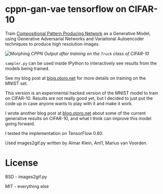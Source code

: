 # cppn-gan-vae tensorflow on CIFAR-10

Train [Compositional Pattern Producing Network](https://en.wikipedia.org/wiki/Compositional_pattern-producing_network) as a Generative Model, using Generative Adversarial Networks and Variational Autoencoder techniques to produce high resolution images.

![Morphing](https://cdn.rawgit.com/hardmaru/cppn-gan-vae-cifar-tensorflow/master/examples/truck_8_reconstr_full.gif)
*CPPN Output after training on the `Truck` class of CIFAR-10*

`sampler.py` can be used inside IPython to interactively see results from the models being trained.

See my blog post at [blog.otoro.net](http://blog.otoro.net/2016/04/01/generating-large-images-from-latent-vectors/) for more details on training on the MNIST set.

This version is an experimental hacked version of the MNIST model to train on CIFAR-10.  Results are not really good yet, but I decided to just put the code up in case anyone wants to play with it and make it work.

I wrote another blog post at [blog.otoro.net](http://blog.otoro.net/2016/04/06/the-frog-of-cifar-10/) about some of the current generative results on CIFAR-10, and what I think can improve this model going forward.

I tested the implementation on TensorFlow 0.60.

Used images2gif.py written by Almar Klein, Ant1, Marius van Voorden.

# License

BSD - images2gif.py

MIT - everything else
